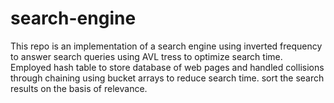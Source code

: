 # search-engine
This repo is an implementation of a search engine using inverted frequency to answer search queries
using AVL tress to optimize search time. 
Employed hash table to store database of web pages and handled collisions through chaining using bucket arrays to
reduce search time.
sort the search results on the basis of relevance.
